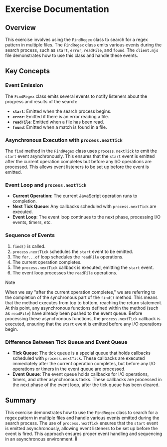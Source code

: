 # Exercise Documentation

## Overview

This exercise involves using the `FindRegex` class to search for a regex pattern in multiple files. The `FindRegex` class emits various events during the search process, such as `start`, `error`, `readFile`, and `found`. The `client.mjs` file demonstrates how to use this class and handle these events.

## Key Concepts

### Event Emission

The `FindRegex` class emits several events to notify listeners about the progress and results of the search:

- **`start`**: Emitted when the search process begins.
- **`error`**: Emitted if there is an error reading a file.
- **`readFile`**: Emitted when a file has been read.
- **`found`**: Emitted when a match is found in a file.

### Asynchronous Execution with `process.nextTick`

The `find` method in the `FindRegex` class uses `process.nextTick` to emit the `start` event asynchronously. This ensures that the `start` event is emitted after the current operation completes but before any I/O operations are processed. This allows event listeners to be set up before the event is emitted.

### Event Loop and `process.nextTick`

- **Current Operation**: The current JavaScript operation runs to completion.
- **Next Tick Queue**: Any callbacks scheduled with `process.nextTick` are executed.
- **Event Loop**: The event loop continues to the next phase, processing I/O events, timers, etc.

### Sequence of Events

1. `find()` is called.
2. `process.nextTick` schedules the `start` event to be emitted.
3. The `for...of` loop schedules the `readFile` operations.
4. The current operation completes.
5. The `process.nextTick` callback is executed, emitting the `start` event.
6. The event loop processes the `readFile` operations.

> [!NOTE]  
> When we say "after the current operation completes," we are referring to the completion of the synchronous part of the `find()` method. This means that the method executes from top to bottom, reaching the return statement. At this point, any asynchronous functions defined within the method (such as `readFile`) have already been pushed to the event queue. Before processing these asynchronous functions, the `process.nextTick` callback is executed, ensuring that the `start` event is emitted before any I/O operations begin.

### Difference Between Tick Queue and Event Queue

- **Tick Queue**: The tick queue is a special queue that holds callbacks scheduled with `process.nextTick`. These callbacks are executed immediately after the current operation completes, but before any I/O operations or timers in the event queue are processed.
- **Event Queue**: The event queue holds callbacks for I/O operations, timers, and other asynchronous tasks. These callbacks are processed in the next phase of the event loop, after the tick queue has been cleared.

## Summary

This exercise demonstrates how to use the `FindRegex` class to search for a regex pattern in multiple files and handle various events emitted during the search process. The use of `process.nextTick` ensures that the `start` event is emitted asynchronously, allowing event listeners to be set up before the event is fired. This approach ensures proper event handling and sequencing in an asynchronous environment.
ÍÍ
